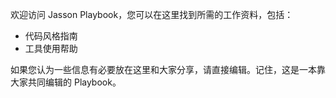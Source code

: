 欢迎访问 Jasson Playbook，您可以在这里找到所需的工作资料，包括：

* 代码风格指南
* 工具使用帮助

如果您认为一些信息有必要放在这里和大家分享，请直接编辑。记住，这是一本靠大家共同编辑的 Playbook。